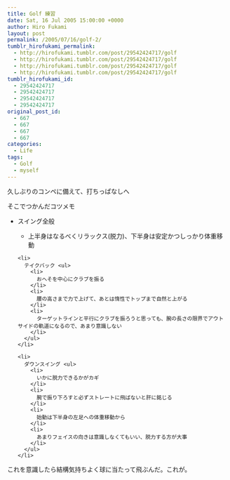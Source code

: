 ```yaml
---
title: Golf 練習
date: Sat, 16 Jul 2005 15:00:00 +0000
author: Hiro Fukami
layout: post
permalink: /2005/07/16/golf-2/
tumblr_hirofukami_permalink:
  - http://hirofukami.tumblr.com/post/29542424717/golf
  - http://hirofukami.tumblr.com/post/29542424717/golf
  - http://hirofukami.tumblr.com/post/29542424717/golf
  - http://hirofukami.tumblr.com/post/29542424717/golf
tumblr_hirofukami_id:
  - 29542424717
  - 29542424717
  - 29542424717
  - 29542424717
original_post_id:
  - 667
  - 667
  - 667
  - 667
categories:
  - Life
tags:
  - Golf
  - myself
---
```

<div class="section">
  <p>
    久しぶりのコンペに備えて、打ちっぱなしへ
  </p>
  
  <p>
    そこでつかんだコツメモ
  </p>
  
  <ul>
    <li>
      スイング全般</p> <ul>
        <li>
          上半身はなるべくリラックス(脱力)、下半身は安定かつしっかり体重移動
        </li>
      </ul>
    </li>
    
    <li>
      テイクバック <ul>
        <li>
          おへそを中心にクラブを振る
        </li>
        <li>
          腰の高さまで力で上げて、あとは惰性でトップまで自然と上がる
        </li>
        <li>
          ターゲットラインと平行にクラブを振ろうと思っても、腕の長さの限界でアウトサイドの軌道になるので、あまり意識しない
        </li>
      </ul>
    </li>
    
    <li>
      ダウンスイング <ul>
        <li>
          いかに脱力できるかがカギ
        </li>
        <li>
          腕で振り下ろすと必ずストレートに飛ばないと肝に銘じる
        </li>
        <li>
          始動は下半身の左足への体重移動から
        </li>
        <li>
          あまりフェイスの向きは意識しなくてもいい、脱力する方が大事
        </li>
      </ul>
    </li>
  </ul>
  
  <p>
    これを意識したら結構気持ちよく球に当たって飛ぶんだ。これが。
  </p>
</div>